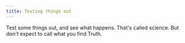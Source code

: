 ```yaml
---
title: Testing things out
---
```


Test some things out, and see what happens. That's called science. But don't expect to call what you find Truth.
